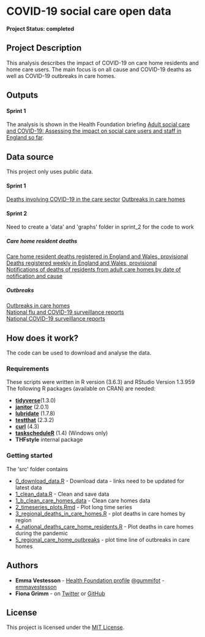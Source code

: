 # COVID-19 social care open data


#### Project Status: completed

## Project Description

This analysis describes the impact of COVID-19 on care home residents and home care users. The main focus is on all cause and COVID-19 deaths as well as COVID-19 outbreaks in care homes. 

## Outputs

#### Sprint 1 
The analysis is shown in the Health Foundation briefing [Adult social care and COVID-19: Assessing the impact on social care users and staff in England so far](https://www.health.org.uk/publications/report/adult-social-care-and-covid-19-assessing-the-impact-on-social-care-users-and-staff-in-england-so-far). 


## Data source
This project only uses public data. 

#### Sprint 1 
[Deaths involving COVID-19 in the care sector](https://www.ons.gov.uk/peoplepopulationandcommunity/birthsdeathsandmarriages/deaths/datasets/deathsinvolvingcovid19inthecaresectorenglandandwales) 
[Outbreaks in care homes](https://www.gov.uk/government/statistical-data-sets/covid-19-number-of-outbreaks-in-care-homes-management-information)

#### Sprint 2 

Need to create a 'data' and 'graphs' folder in sprint_2 for the code to work

##### Care home resident deaths 
[Care home resident deaths registered in England and Wales, provisional](https://www.ons.gov.uk/peoplepopulationandcommunity/birthsdeathsandmarriages/deaths/datasets/carehomeresidentdeathsregisteredinenglandandwalesprovisional) <br>
[Deaths registered weekly in England and Wales, provisional](https://www.ons.gov.uk/peoplepopulationandcommunity/birthsdeathsandmarriages/deaths/datasets/weeklyprovisionalfiguresondeathsregisteredinenglandandwales) <br>
[Notifications of deaths of residents from adult care homes by date of notification and cause](https://statswales.gov.wales/Catalogue/Health-and-Social-Care/Services-for-Social-Care-and-Childrens-Day-Care/notifications-to-care-inspectorate-wales-related-to-covid-19-in-adult-care-homes/deathsofresidentsfromadultcarehomes-by-dateofnotification-causes) <br>

##### Outbreaks
[Outbreaks in care homes](https://www.gov.uk/government/statistical-data-sets/covid-19-number-of-outbreaks-in-care-homes-management-information) <br>
[National flu and COVID-19 surveillance  reports](https://www.gov.uk/government/statistics/national-flu-and-covid-19-surveillance-reports) <br>
[National COVID-19 surveillance reports](https://www.gov.uk/government/publications/national-covid-19-surveillance-reports) <br>


## How does it work?

The code can be used to download and analyse the data. 

### Requirements

These scripts were written in R version (3.6.3) and RStudio Version 1.3.959 
The following R packages (available on CRAN) are needed: 

* [**tidyverse**](https://www.tidyverse.org/)(1.3.0)
* [**janitor**](https://cran.r-project.org/web/packages/janitor/index.html) (2.0.1)
* [**lubridate**](https://cran.r-project.org/web/packages/lubridate/vignettes/lubridate.html) (1.7.8)
* [**testthat**](https://cran.r-project.org/web/packages/testthat/index.html) (2.3.2)
* [**curl**](https://cran.r-project.org/web/packages/curl/index.html) (4.3)
* [**taskscheduleR**](https://cran.r-project.org/web/packages/taskscheduleR/) (1.4) (Windows only)
* **THFstyle** internal package

### Getting started

The 'src' folder contains

* [0_download_data.R](https://github.com/HFAnalyticsLab/COVID19_social_care_open_data/blob/master/src/0_download_data.R) - Download data - links need to be updated for latest data
* [1_clean_data.R](https://github.com/HFAnalyticsLab/COVID19_social_care_open_data/blob/master/src/1_clean_data.R) - Clean and save data
* [1_b_clean_care_homes_data](https://github.com/HFAnalyticsLab/COVID19_social_care_open_data/blob/master/src/1_b_clean_care_homes_data.R) - Clean care homes data 
* [2_timeseries_plots.Rmd](https://github.com/HFAnalyticsLab/COVID19_social_care_open_data/blob/master/src/2_timeseries_plots.Rmd) - Plot long time series
* [3_regional_deaths_in_care_homes.R](https://github.com/HFAnalyticsLab/COVID19_social_care_open_data/blob/master/src/3_regional_deaths_in_care_homes.R) - plot deaths in care homes by region
* [4_national_deaths_care_home_residents.R](https://github.com/HFAnalyticsLab/COVID19_social_care_open_data/blob/master/src/4_national_deaths_care_home_residents.R) - Plot deaths in care homes during the pandemic
* [5_regional_care_home_outbreaks](https://github.com/HFAnalyticsLab/COVID19_social_care_open_data/blob/master/src/5_regional_care_home_outbreaks.R) - plot time line of outbreaks in care homes

## Authors

* **Emma Vestesson** - [Health Foundation profile](https://www.health.org.uk/about-the-health-foundation/our-people/improvement-analytics-unit-iau/emma-vestesson) [@gummifot](https://twitter.com/gummifot) - [emmavestesson](https://github.com/emmavestesson)
* **Fiona Grimm** - on [Twitter](https://twitter.com/fiona_grimm) or [GitHub](https://github.com/fiona-grimm)


## License

This project is licensed under the [MIT License](https://github.com/HFAnalyticsLab/COVID19_social_care_open_data/blob/master/LICENSE).

